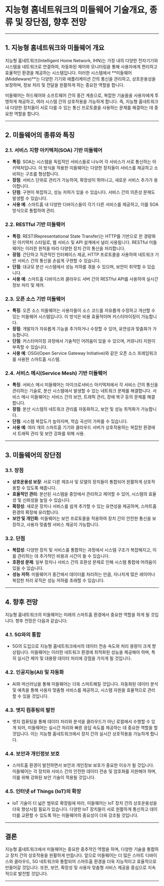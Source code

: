 # 지능형 홈네트워크의 미들웨어 기술개요, 종류 및 장단점, 향후 전망

---

## 1. **지능형 홈네트워크와 미들웨어 개요**

지능형 홈네트워크(Intelligent Home Network, IHN)는 가정 내의 다양한 전자기기와 시스템을 네트워크로 연결하여, 자동화된 제어와 모니터링을 통해 사용자에게 편리하고 효율적인 환경을 제공하는 시스템입니다. 이러한 시스템에서 **미들웨어(Middleware)**는 다양한 기기와 애플리케이션 간의 통신을 관리하고, 상호운용성을 보장하며, 정보 처리 및 전달을 원활하게 하는 중요한 역할을 합니다. 

미들웨어는 하드웨어와 소프트웨어 간의 중간 계층으로, 복잡한 기술들을 사용자에게 투명하게 제공하고, 여러 시스템 간의 상호작용을 가능하게 합니다. 즉, 지능형 홈네트워크 내 다양한 장치들이 서로 다를 수 있는 통신 프로토콜을 사용하는 문제를 해결하는 데 중요한 역할을 합니다.

---

## 2. **미들웨어의 종류와 특징**

### 2.1. **서비스 지향 아키텍처(SOA) 기반 미들웨어**
   - **특징**: SOA는 시스템을 독립적인 서비스들로 나누어 각 서비스가 서로 통신하는 아키텍처입니다. 이 방식을 적용한 미들웨어는 다양한 장치들이 서비스를 제공하고 소비하는 구조를 형성합니다.
   - **장점**: 서비스 단위로 관리가 가능하여, 확장성이 뛰어나고, 새로운 서비스 추가가 용이합니다.
   - **단점**: 구현이 복잡하고, 성능 저하가 있을 수 있습니다. 서비스 간의 의존성 문제도 발생할 수 있습니다.
   - **사용 예**: 스마트홈 내 다양한 디바이스들이 각기 다른 서비스를 제공하고, 이를 SOA 방식으로 통합하여 관리.

### 2.2. **RESTful 기반 미들웨어**
   - **특징**: REST(Representational State Transfer)는 HTTP를 기반으로 한 경량화된 아키텍처 스타일로, 웹 서비스 및 API 설계에서 널리 사용됩니다. RESTful 미들웨어는 이러한 원칙을 따라 다양한 장치 간의 통신을 처리합니다.
   - **장점**: 간단하고 직관적인 인터페이스 제공, HTTP 프로토콜을 사용하여 네트워크 기반 서비스 간의 통신을 손쉽게 구현할 수 있습니다.
   - **단점**: 대규모 분산 시스템에서 성능 저하를 겪을 수 있으며, 보안이 취약할 수 있습니다.
   - **사용 예**: 스마트홈 디바이스와 클라우드 서버 간의 RESTful API를 사용하여 실시간 정보 처리 및 제어.

### 2.3. **오픈 소스 기반 미들웨어**
   - **특징**: 오픈 소스 미들웨어는 사용자들이 소스 코드를 자유롭게 수정하고 개선할 수 있는 미들웨어 시스템입니다. 이 방식은 비용 효율적이며 커스터마이징이 가능합니다.
   - **장점**: 개발자가 자유롭게 기능을 추가하거나 수정할 수 있어, 유연성과 맞춤화가 가능합니다.
   - **단점**: 커스터마이징 과정에서 기술적인 어려움이 있을 수 있으며, 커뮤니티 지원이 부족할 수 있습니다.
   - **사용 예**: OSGi(Open Service Gateway Initiative)와 같은 오픈 소스 프레임워크를 사용한 스마트홈 시스템.

### 2.4. **서비스 메시(Service Mesh) 기반 미들웨어**
   - **특징**: 서비스 메시 미들웨어는 마이크로서비스 아키텍처에서 각 서비스 간의 통신을 관리하는 기술로, 분산 시스템에서 발생할 수 있는 네트워크 문제를 해결합니다. 서비스 메시 미들웨어는 서비스 간의 보안, 트래픽 관리, 장애 복구 등의 문제를 해결합니다.
   - **장점**: 분산 시스템의 네트워크 관리를 자동화하고, 보안 및 성능 최적화가 가능합니다.
   - **단점**: 시스템 복잡도가 높아지며, 학습 곡선이 가파를 수 있습니다.
   - **사용 예**: 여러 개의 스마트홈 기기와 클라우드 서버가 상호작용하는 복잡한 환경에서 트래픽 관리 및 보안 강화를 위해 사용.

---

## 3. **미들웨어의 장단점**

### 3.1. **장점**

   - **상호운용성 보장**: 서로 다른 제조사 및 모델의 장치들이 통합되어 원활하게 상호작용할 수 있도록 해줍니다.
   - **효율적인 관리**: 분산된 시스템을 중앙에서 관리하고 제어할 수 있어, 시스템의 효율성 및 신뢰성을 높일 수 있습니다.
   - **확장성**: 새로운 장치나 서비스를 쉽게 추가할 수 있는 유연성을 제공하며, 스마트홈 환경의 확장에 유리합니다.
   - **보안 및 개인화**: 미들웨어는 보안 프로토콜을 적용하여 장치 간의 안전한 통신을 보장하고, 사용자 맞춤형 서비스 제공이 가능합니다.

### 3.2. **단점**

   - **복잡성**: 다양한 장치 및 서비스를 통합하는 과정에서 시스템 구조가 복잡해지고, 이를 관리하는 데 추가적인 비용과 시간이 들 수 있습니다.
   - **호환성 문제**: 일부 장치나 서비스 간의 호환성 문제로 인해 시스템 통합에 어려움이 있을 수 있습니다.
   - **성능 저하**: 미들웨어가 중간에서 데이터를 처리하는 만큼, 지나치게 많은 레이어나 복잡한 처리 로직은 성능 저하를 초래할 수 있습니다.

---

## 4. **향후 전망**

지능형 홈네트워크의 미들웨어는 미래의 스마트홈 환경에서 중요한 역할을 하게 될 것입니다. 향후 전망은 다음과 같습니다:

### 4.1. **5G와의 통합**
   - 5G의 도입으로 지능형 홈네트워크에서의 데이터 전송 속도와 처리 용량이 크게 향상됩니다. 미들웨어는 이러한 네트워크 환경에 최적화된 성능을 제공해야 하며, 특히 실시간 제어 및 대용량 데이터 처리에 강점을 가지게 될 것입니다.

### 4.2. **인공지능(AI) 및 자동화**
   - AI와 머신러닝을 통해 미들웨어는 더욱 스마트해질 것입니다. 자동화된 데이터 분석 및 예측을 통해 사용자 맞춤형 서비스를 제공하고, 시스템 자원을 효율적으로 관리할 수 있을 것입니다.

### 4.3. **엣지 컴퓨팅의 발전**
   - 엣지 컴퓨팅을 통해 데이터 처리와 분석을 클라우드가 아닌 로컬에서 수행할 수 있게 되어, 미들웨어는 실시간 처리와 빠른 응답 속도를 제공하는 데 중요한 역할을 할 것입니다. 이는 지능형 홈네트워크에서 장치 간의 실시간 상호작용을 가능하게 합니다.

### 4.4. **보안과 개인정보 보호**
   - 스마트홈 환경이 발전하면서 보안과 개인정보 보호가 중요한 이슈가 될 것입니다. 미들웨어는 각 장치와 서비스 간의 안전한 데이터 전송 및 암호화를 지원해야 하며, 이를 위해 강화된 보안 기술이 적용될 것입니다.

### 4.5. **인터넷 of Things (IoT)의 확장**
   - IoT 기술이 더 넓은 범위로 확장됨에 따라, 미들웨어는 IoT 장치 간의 상호운용성을 더욱 향상시킬 필요가 있습니다. 다양한 IoT 장치들이 서로 원활하게 통신하고 데이터를 교환할 수 있도록 하는 미들웨어의 중요성이 더욱 강조될 것입니다.

---

## 결론

지능형 홈네트워크에서 미들웨어는 중요한 중추적인 역할을 하며, 다양한 기술을 통합하고 장치 간의 상호작용을 원활하게 만듭니다. 앞으로 미들웨어는 더 많은 스마트 디바이스와 클라우드, 5G 네트워크와 통합되어 스마트홈 환경을 더욱 지능적이고 효율적으로 만들어갈 것입니다. 또한, 보안, 확장성 및 사용자 맞춤형 서비스 제공을 중심으로 지속적으로 발전할 것입니다.

---
